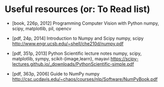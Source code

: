 Useful resources (or: To Read list)
===================================

* [book, 226p, 2012] Programming Computer Vision with Python
  numpy, scipy, matplotlib, pil, opencv

* [pdf,   24p, 2014] Introduction to Numpy and Scipy
  numpy, scipy
  http://www.engr.ucsb.edu/~shell/che210d/numpy.pdf

* [pdf,  351p, 2013] Python Scientific lecture notes
  numpy, scipy, matplotlib, sympy, scikit-{image,learn}, mayavi
  https://scipy-lectures.github.io/_downloads/PythonScientific-simple.pdf

* [pdf,  363p, 2006] Guide to NumPy
  numpy
  http://csc.ucdavis.edu/~chaos/courses/nlp/Software/NumPyBook.pdf

